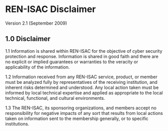 # REN-ISAC Disclaimer
Version 2.1 (September 2009)
## 1.0 Disclaimer
1.1 Information is shared within REN-ISAC for the objective of cyber security protection and
response. Information is shared in good faith and there are no explicit or implied guarantees or
warranties to the veracity or applicability of the information.

1.2 Information received from any REN-ISAC service, product, or member must be analyzed fully by
representatives of the receiving institution, and inherent risks determined and understood. Any local
action taken must be informed by local technical expertise and applied as appropriate to the local
technical, functional, and cultural environments.

1.3 The REN-ISAC, its sponsoring organizations, and members accept no responsibility for negative
impacts of any sort that results from local actions taken on information sent to the membership
generally, or to specific institutions.